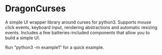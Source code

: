 # DragonCurses

A simple UI wrapper library around curses for python3. Supports mouse click events, keyboard input, rendering abstractions and automatic resizing events. Includes a few batteries-included components that allow you to build a simple UI.

Run "python3 -m example1" for a quick example.
